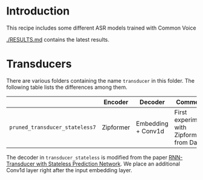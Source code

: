 # Introduction

This recipe includes some different ASR models trained with Common Voice

[./RESULTS.md](./RESULTS.md) contains the latest results.

# Transducers

There are various folders containing the name `transducer` in this folder.
The following table lists the differences among them.

|                                       | Encoder             | Decoder            | Comment                                           |
|---------------------------------------|---------------------|--------------------|---------------------------------------------------|
| `pruned_transducer_stateless7`        | Zipformer           | Embedding + Conv1d | First experiment with Zipformer from Dan          |

The decoder in `transducer_stateless` is modified from the paper
[RNN-Transducer with Stateless Prediction Network](https://ieeexplore.ieee.org/document/9054419/).
We place an additional Conv1d layer right after the input embedding layer.
